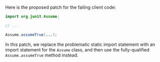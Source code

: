 Here is the proposed patch for the failing client code:

```java
import org.junit.Assume;

// ...

Assume.assumeTrue(...);
```

In this patch, we replace the problematic static import statement with an import statement for the `Assume` class, and then use the fully-qualified `Assume.assumeTrue` method instead.